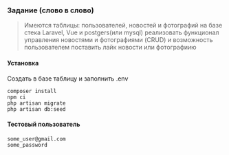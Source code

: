 ### Задание (слово в слово)
> Имеются таблицы: пользователей, новостей и фотографий на базе стека Laravel, Vue и postgers(или mysql) реализовать функционал управления новостями и фотографиями (CRUD) и возможность пользователем поставить лайк новости или фотографиию

#### Установка
Создать в базе таблицу и заполнить .env
```shell script
composer install
npm ci
php artisan migrate
php artisan db:seed

```

#### Тестовый пользователь
```
some_user@gmail.com
some_password
```